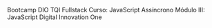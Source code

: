 Bootcamp DIO TQI Fullstack
Curso: JavaScript Assíncrono
Módulo III: JavaScript
Digital Innovation One

